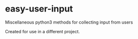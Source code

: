 # easy-user-input
Miscellaneous python3 methods for collecting input from users

Created for use in a different project.
